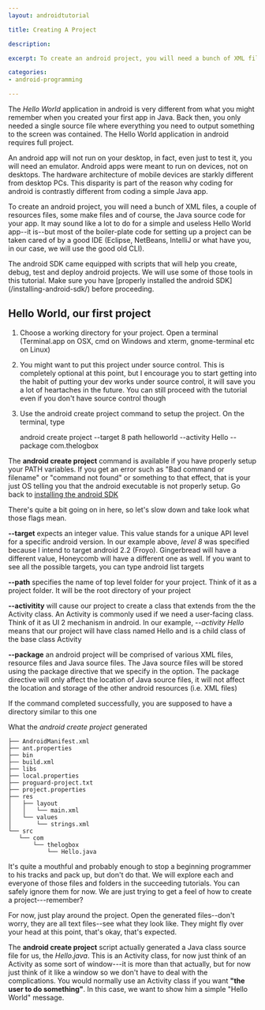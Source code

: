 ```yaml
---
layout: androidtutorial

title: Creating A Project

description: 

excerpt: To create an android project, you will need a bunch of XML files, a couple of resources files, some make files and of course, the Java source code for your app. It may sound like a lot to do for a simple and useless Hello World app--it is--but most of the boiler-plate code for setting up a project can be taken cared of by a good IDE (Eclipse, NetBeans, IntelliJ or what have you, in our case, we will use the good old CLI). 

categories:
- android-programming

---
```




The *Hello World* application in android is very different from what you might remember when you created your first app in Java. Back then, you only needed a single source file where everything you need to output something to the screen was contained. The Hello World application in android requires full project. 

An android app will not run on your desktop, in fact, even just to test it, you will need an emulator. Android apps were meant to run on devices, not on desktops. The hardware architecture of mobile devices are starkly different from desktop PCs. This disparity is part of the reason why coding for android is contrastly different from coding a simple Java app.  

To create an android project, you will need a bunch of XML files, a couple of resources files, some make files and of course, the Java source code for your app. It may sound like a lot to do for a simple and useless Hello World app--it is--but most of the boiler-plate code for setting up a project can be taken cared of by a good IDE (Eclipse, NetBeans, IntelliJ or what have you, in our case, we will use the good old CLI). 

The android SDK came equipped with scripts that will help you create, debug, test and deploy android projects. We will use some of those tools in this tutorial. Make sure you have [properly installed the android SDK] (/installing-android-sdk/) before proceeding.

## Hello World, our first project 

1. Choose a working directory for your project. Open a terminal (Terminal.app on OSX, cmd on Windows and xterm, gnome-terminal etc on Linux)

2. You might want to put this project under source control. This is completely optional at this point, but I encourage you to start getting into the habit of putting your dev works under source control, it will save you a lot of heartaches in the future. You can still proceed with the tutorial even if you don't have source control though

3. Use the <span class="boxed">android create project</span> command to setup the project. On the terminal, type

	android create project --target 8 path helloworld --activity Hello --package com.thelogbox

The **android create project** command is available if you have properly setup your PATH variables. If you get an error such as "Bad command or filename" or "command not found" or something to that effect, that is your just OS telling you that the <span class="boxed">android</span> executable is not properly setup. Go back to [installing the android SDK](/installing-android-sdk/)

There's quite a bit going on in here, so let's slow down and take look what those flags mean. 

**--target** expects an integer value. This value stands for a unique API level for a specific android version. In our example above, *level 8* was specified because I intend to target android 2.2 (Froyo). Gingerbread will have a different value, Honeycomb will have a different one as well. If you want to see all the possible targets, you can type <span class="boxed">android list targets</span>

**--path** specifies the name of top level folder for your project. Think of it as a project folder. It will be the root directory of your project

**--activitity** will cause our project to create a class that extends from the the Activity class. An Activity is commonly used if we need a user-facing class. Think of it as UI 2 mechanism in android. In our example, *--activity Hello* means that our project will have class named Hello and is a child class of the base class Activity

**--package** an android project will be comprised of various XML files, resource files and Java source files. The Java source files will be stored using the package directive that we specify in the option. The package directive will only affect the location of Java source files, it will not affect the location and storage of the other android resources (i.e. XML files)

If the command completed successfully, you are supposed to have a directory similar to this one

What the *android create project* generated

	├── AndroidManifest.xml
	├── ant.properties
	├── bin
	├── build.xml
	├── libs
	├── local.properties
	├── proguard-project.txt
	├── project.properties
	├── res
	│   ├── layout
	│   │   └── main.xml
	│   └── values
	│       └── strings.xml
	└── src
 	   └── com
 	       └── thelogbox
 	           └── Hello.java



It's quite a mouthful and probably enough to stop a beginning programmer to his tracks and pack up, but don't do that. We will explore each and everyone of those files and folders in the succeeding tutorials. You can safely ignore them for now. We are just trying to get a feel of how to create a project---remember?

For now, just play around the project. Open the generated files--don't worry, they are all text files--see what they look like. They might fly over your head at this point, that's okay, that's expected. 

The **android create project** script actually generated a Java class source file for us, the *Hello.java*. This is an Activity class, for now just think of an Activity as some sort of window---it is more than that actually, but for now just think of it like a window so we don't have to deal with the complications.  You would normally use an Activity class if you want **"the user to do something"**. In this case, we want to show him a simple "Hello World" message. 


